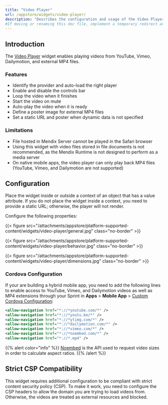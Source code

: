 ```yaml
---
title: "Video Player"
url: /appstore/widgets/video-player/
description: "Describes the configuration and usage of the Video Player widget, which is available in the Mendix Marketplace."
#If moving or renaming this doc file, implement a temporary redirect and let the respective team know they should update the URL in the product. See Mapping to Products for more details.
---
```


## Introduction

The [Video Player](https://marketplace.mendix.com/link/component/110700/) widget enables playing videos from YouTube, Vimeo, Dailymotion, and external MP4 files.

### Features

* Identify the provider and auto-load the right player
* Enable and disable the controls bar
* Loop the video when it finishes
* Start the video on mute
* Auto-play the video when it is ready
* Define a poster image for external MP4 files
* Set a static URL and poster when dynamic data is not specified

### Limitations

* File hosted in Mendix Server cannot be played in the Safari browser
* Using this widget with video files stored in file documents is not recommended, as the Mendix Runtime is not designed to perform as a media server
* On native mobile apps, the video player can only play back MP4 files (YouTube, Vimeo, and Dailymotion are not supported)

## Configuration

Place the widget inside or outside a context of an object that has a value attribute. If you do not place the widget
inside a context, you need to provide a static URL; otherwise, the player will not render.

Configure the following properties:

{{< figure src="/attachments/appstore/platform-supported-content/widgets/video-player/general.jpg" class="no-border" >}}

{{< figure src="/attachments/appstore/platform-supported-content/widgets/video-player/behavior.jpg" class="no-border" >}}

{{< figure src="/attachments/appstore/platform-supported-content/widgets/video-player/dimensions.jpg" class="no-border" >}}

### Cordova Configuration

If your are building a hybrid mobile app, you need to add the following lines to enable access to YouTube, Vimeo, and Dailymotion videos as well as MP4 extensions through your Sprint in **Apps** > **Mobile App** > [Custom Cordova Configuration](/developerportal/deploy/mobileapp/#custom):

```xml
<allow-navigation href="*://*youtube.com/*" />
<allow-navigation href="*://*youtu.be/*" />
<allow-navigation href="*://*ytimg.com/*" />
<allow-navigation href="*://*dailymotion.com/*" />
<allow-navigation href="*://*vimeo.com/*" />
<allow-navigation href="*://*noembed.com/*" />
<allow-navigation href="*://*.mp4" />
```

{{% alert color="info" %}}
[Noembed](https://noembed.com/) is the API used to request video sizes in order to calculate aspect ratios.
{{% /alert %}}

## Strict CSP Compatibility

This widget requires additional configuration to be compliant with strict content security policy (CSP). To make it work, you need to configure the CSP headers to allow the domain you are trying to load videos from. Otherwise, the videos are treated as external resources and blocked.
